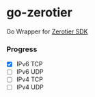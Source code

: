 # go-zerotier

Go Wrapper for [Zerotier SDK](https://github.com/zerotier/libzt/)

### Progress
- [x] IPv6 TCP
- [ ] IPv6 UDP
- [ ] IPv4 TCP
- [ ] IPv4 UDP